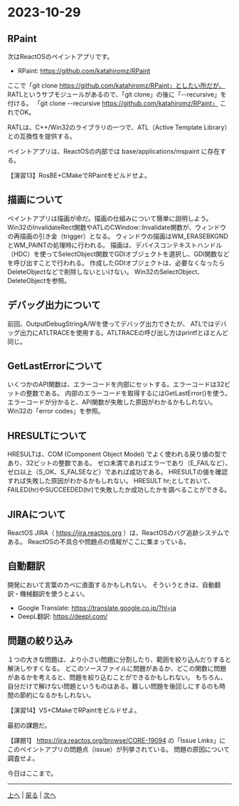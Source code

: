 # 2023-10-29

## RPaint

次はReactOSのペイントアプリです。

- RPaint: https://github.com/katahiromz/RPaint

ここで「git clone https://github.com/katahiromz/RPaint」としたい所だが、
RATLというサブモジュールがあるので、「git clone」の後に「--recursive」を付ける。
「git clone --recursive https://github.com/katahiromz/RPaint」
これでOK。

RATLは、C++/Win32のライブラリの一つで、ATL（Active Template Library）との互換性を提供する。

ペイントアプリは、ReactOSの内部では base/applications/mspaint に存在する。

【演習13】RosBE+CMakeでRPaintをビルドせよ。

## 描画について

ペイントアプリは描画が命だ。描画の仕組みについて簡単に説明しよう。
Win32のInvalidateRect関数やATLのCWindow::Invalidate関数が、ウィンドウの再描画の引き金（trigger）となる。
ウィンドウの描画はWM_ERASEBKGNDとWM_PAINTの処理時に行われる。
描画は、デバイスコンテキストハンドル（HDC）を使ってSelectObject関数でGDIオブジェクトを選択し、GDI関数などを呼び出すことで行われる。
作成したGDIオブジェクトは、必要なくなったらDeleteObjectなどで削除しないといけない。
Win32のSelectObject、DeleteObjectを参照。

## デバッグ出力について

前回、OutputDebugStringA/Wを使ってデバッグ出力できたが、
ATLではデバッグ出力にATLTRACEを使用する。ATLTRACEの呼び出し方はprintfとほとんど同じ。

## GetLastErrorについて

いくつかのAPI関数は、エラーコードを内部にセットする。エラーコードは32ビットの整数である。
内部のエラーコードを取得するにはGetLastError()を使う。
エラーコードが分かると、API関数が失敗した原因がわかるかもしれない。
Win32の「error codes」を参照。

## HRESULTについて

HRESULTは、COM (Component Object Model) でよく使われる戻り値の型であり、32ビットの整数である。
ゼロ未満であればエラーであり（E_FAILなど）、ゼロ以上（S_OK、S_FALSEなど）であれば成功である。
HRESULTの値を確認すれば失敗した原因がわかるかもしれない。
HRESULT hr;としておいて、FAILED(hr)やSUCCEEDED(hr)で失敗したか成功したかを調べることができる。

## JIRAについて

ReactOS JIRA（ https://jira.reactos.org ）は、ReactOSのバグ追跡システムである。
ReactOSの不具合や問題点の情報がここに集まっている。

## 自動翻訳

開発において言葉のカベに直面するかもしれない。
そういうときは、自動翻訳・機械翻訳を使うとよい。

- Google Translate: https://translate.google.co.jp/?hl=ja
- DeepL翻訳: https://deepl.com/

## 問題の絞り込み

１つの大きな問題は、より小さい問題に分割したり、範囲を絞り込んだりすると解決しやすくなる。
どこのソースファイルに問題があるか、どこの関数に問題があるかを考えると、問題を絞り込むことができるかもしれない。
もちろん、自分だけで解けない問題というものはある。難しい問題を後回しにするのも時間の節約になるかもしれない。

【演習14】VS+CMakeでRPaintをビルドせよ。

最初の課題だ。

【課題1】
https://jira.reactos.org/browse/CORE-19094 の「Issue Links」にこのペイントアプリの問題点（issue）が列挙されている。
問題の原因について調査せよ。

今日はここまで。

---

[上へ](README.md) | [戻る](2023-10-22.md) | [次へ](2023-11-05.md)
